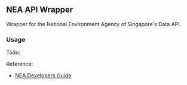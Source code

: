 ## NEA API Wrapper

Wrapper for the National Environment Agency of Singapore's Data API.


### Usage
Todo:

Reference:

* [NEA Developers Guide](https://www.nea.gov.sg/docs/default-source/api/developer's-guide.pdf?sfvrsn=2)
